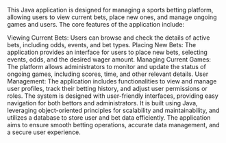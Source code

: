 This Java application is designed for managing a sports betting platform, allowing users to view current bets, place new ones, and manage ongoing games and users. The core features of the application include:

Viewing Current Bets: Users can browse and check the details of active bets, including odds, events, and bet types.
Placing New Bets: The application provides an interface for users to place new bets, selecting events, odds, and the desired wager amount.
Managing Current Games: The platform allows administrators to monitor and update the status of ongoing games, including scores, time, and other relevant details.
User Management: The application includes functionalities to view and manage user profiles, track their betting history, and adjust user permissions or roles.
The system is designed with user-friendly interfaces, providing easy navigation for both bettors and administrators. It is built using Java, leveraging object-oriented principles for scalability and maintainability, and utilizes a database to store user and bet data efficiently. The application aims to ensure smooth betting operations, accurate data management, and a secure user experience.
